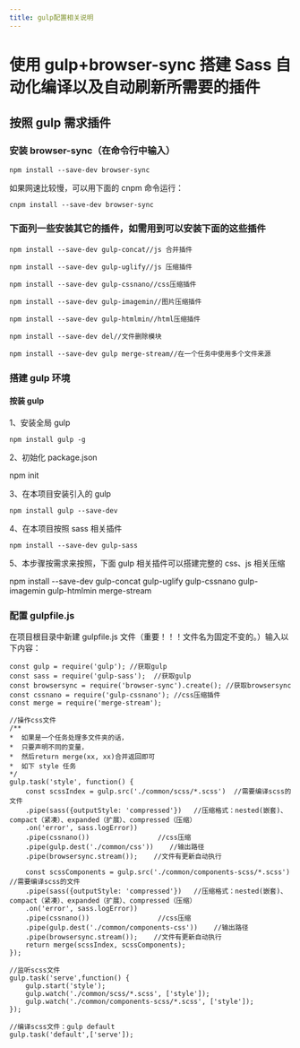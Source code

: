 ```yaml
---
title: gulp配置相关说明
---
```


# 使用 gulp+browser-sync 搭建 Sass 自动化编译以及自动刷新所需要的插件

## 按照 gulp 需求插件

### 安装 browser-sync（在命令行中输入）

    npm install --save-dev browser-sync

如果网速比较慢，可以用下面的 cnpm 命令运行：

    cnpm install --save-dev browser-sync

### 下面列一些安装其它的插件，如需用到可以安装下面的这些插件

    npm install --save-dev gulp-concat//js 合并插件

    npm install --save-dev gulp-uglify//js 压缩插件

    npm install --save-dev gulp-cssnano//css压缩插件

    npm install --save-dev gulp-imagemin//图片压缩插件

    npm install --save-dev gulp-htmlmin//html压缩插件

    npm install --save-dev del//文件删除模块

    npm install --save-dev gulp merge-stream//在一个任务中使用多个文件来源

### 搭建 gulp 环境

#### 按装 gulp

1、安装全局 gulp

    npm install gulp -g

2、初始化 package.json

npm init

3、在本项目安装引入的 gulp

    npm install gulp --save-dev

4、在本项目按照 sass 相关插件

    npm install --save-dev gulp-sass

5、本步骤按需求来按照，下面 gulp 相关插件可以搭建完整的 css、js 相关压缩

npm install --save-dev gulp-concat gulp-uglify gulp-cssnano gulp-imagemin gulp-htmlmin merge-stream

### 配置 gulpfile.js

在项目根目录中新建 gulpfile.js 文件（重要！！！文件名为固定不变的。）输入以下内容：

    const gulp = require('gulp'); //获取gulp
    const sass = require('gulp-sass');  //获取gulp
    const browsersync = require('browser-sync').create(); //获取browsersync
    const cssnano = require('gulp-cssnano'); //css压缩插件
    const merge = require('merge-stream');

    //操作css文件
    /**
    *  如果是一个任务处理多文件夹的话，
    *  只要声明不同的变量，
    *  然后return merge(xx, xx)合并返回即可
    *  如下 style 任务
    */
    gulp.task('style', function() {
        const scssIndex = gulp.src('./common/scss/*.scss')  //需要编译scss的文件
        .pipe(sass({outputStyle: 'compressed'})   //压缩格式：nested(嵌套)、compact（紧凑）、expanded（扩展）、compressed（压缩）
        .on('error', sass.logError))
        .pipe(cssnano())                 //css压缩
        .pipe(gulp.dest('./common/css'))    //输出路径
        .pipe(browsersync.stream());    //文件有更新自动执行

        const scssComponents = gulp.src('./common/components-scss/*.scss')  //需要编译scss的文件
        .pipe(sass({outputStyle: 'compressed'})   //压缩格式：nested(嵌套)、compact（紧凑）、expanded（扩展）、compressed（压缩）
        .on('error', sass.logError))
        .pipe(cssnano())                 //css压缩
        .pipe(gulp.dest('./common/components-css'))    //输出路径
        .pipe(browsersync.stream());    //文件有更新自动执行
        return merge(scssIndex, scssComponents);
    });

    //监听scss文件
    gulp.task('serve',function() {
        gulp.start('style');
        gulp.watch('./common/scss/*.scss', ['style']);
        gulp.watch('./common/components-scss/*.scss', ['style']);
    });

    //编译scss文件：gulp default
    gulp.task('default',['serve']);
